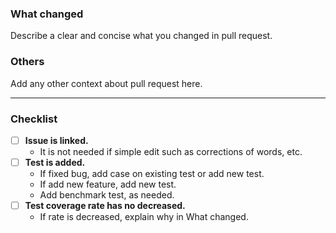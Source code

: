 ### What changed

Describe a clear and concise what you changed in pull request.

### Others

Add any other context about pull request here.

----

### Checklist

- [ ] **Issue is linked.**
    - It is not needed if simple edit such as corrections of words, etc.
- [ ] **Test is added.**
    - If fixed bug, add case on existing test or add new test.
    - If add new feature, add new test.
    - Add benchmark test, as needed.
- [ ] **Test coverage rate has no decreased.**
    - If rate is decreased, explain why in What changed.
